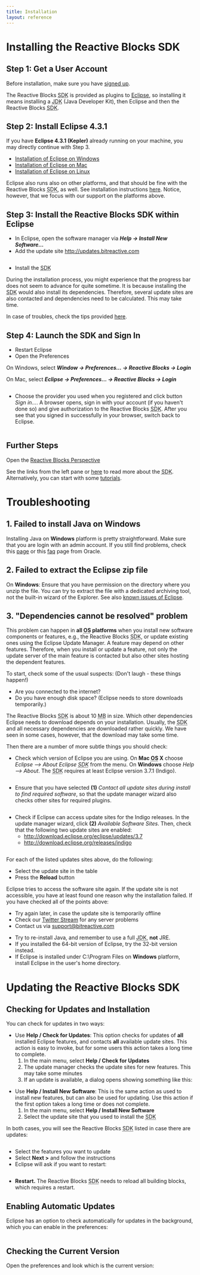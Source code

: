 ```yaml
---
title: Installation
layout: reference
---
```


<h1><a name="installing_the_reactive_blocks_sdk" id="installing_the_reactive_blocks_sdk">Installing the Reactive Blocks SDK</a></h1>
<div class="level1">

</div>
<!-- SECTION "Installing the Reactive Blocks SDK" [1-50] -->
<h2><a name="step_1get_a_user_account" id="step_1get_a_user_account">Step 1: Get a User Account</a></h2>
<div class="level2">

<p>

Before installation, make sure you have <a href="http://blocks.bitreactive.com/login/signup.html" class="urlextern" title="http://blocks.bitreactive.com/login/signup.html"  rel="nofollow">signed up</a>.
</p>

<p>
The Reactive Blocks <acronym title="Software Development Kit">SDK</acronym> is provided as plugins to <a href="http://www.eclipse.org/" class="urlextern" title="http://www.eclipse.org/"  rel="nofollow">Eclipse</a>, so installing it means installing a <acronym title="Java Development Kit">JDK</acronym> (Java Developer Kit), then Eclipse and then the Reactive Blocks <acronym title="Software Development Kit">SDK</acronym>.
</p>

</div>
<!-- SECTION "Step 1: Get a User Account" [51-391] -->
<h2><a name="step_2install_eclipse_431" id="step_2install_eclipse_431">Step 2: Install Eclipse 4.3.1</a></h2>
<div class="level2">

<p>

If you have <strong>Eclipse 4.3.1 (Kepler)</strong> already running on your machine, you may directly continue with Step 3.

</p>
<ul>
<li class="level1"><div class="li"> <a href="/install_sdk_win" class="wikilink1" title="install_sdk_win">Installation of Eclipse on Windows</a></div>
</li>
<li class="level2"><div class="li"> <a href="/install_sdk_mac" class="wikilink1" title="install_sdk_mac">Installation of Eclipse on Mac</a></div>
</li>
<li class="level2"><div class="li"> <a href="/install_sdk_linux" class="wikilink1" title="install_sdk_linux">Installation of Eclipse on Linux</a></div>
</li>
</ul>

<p>

Eclipse also runs also on other platforms, and that should be fine with the Reactive Blocks <acronym title="Software Development Kit">SDK</acronym>, as well. See  installation instructions <a href="http://wiki.eclipse.org/Eclipse/Installation" class="urlextern" title="http://wiki.eclipse.org/Eclipse/Installation"  rel="nofollow">here</a>. Notice, however, that we focus with our support on the platforms above.
</p>

</div>
<!-- SECTION "Step 2: Install Eclipse 4.3.1" [392-991] -->
<h2><a name="step_3install_the_reactive_blocks_sdk_within_eclipse" id="step_3install_the_reactive_blocks_sdk_within_eclipse">Step 3: Install the Reactive Blocks SDK within Eclipse</a></h2>
<div class="level2">
<ul>
<li class="level1"><div class="li"> In Eclipse, open the software manager via <em><strong>Help → Install New Software…</strong></em></div>
</li>
<li class="level2"><div class="li"> Add the update site <a href="http://updates.bitreactive.com" class="urlextern" title="http://updates.bitreactive.com"  rel="nofollow">http://updates.bitreactive.com</a></div>
</li>
</ul>

<p>

<a href="/_detail/install_arctis.png?id=install_arctis" class="media" title="install_arctis.png"><img src="/_media/install_arctis.png" class="media" alt="" /></a>

</p>
<ul>
<li class="level1"><div class="li"> Install the <acronym title="Software Development Kit">SDK</acronym></div>
</li>
</ul>

<p>

During the installation process, you might experience that the progress bar does not seem to advance for quite sometime. It is because installing the <acronym title="Software Development Kit">SDK</acronym> would also install its dependencies. Therefore, several update sites are also contacted and dependencies need to be calculated. This may take time.
</p>

<p>
In case of troubles, check the tips provided <a href="http://reference.bitreactive.com/troubleshoot-install" class="urlextern" title="http://reference.bitreactive.com/troubleshoot-install"  rel="nofollow">here</a>.
</p>

</div>
<!-- SECTION "Step 3: Install the Reactive Blocks SDK within Eclipse" [992-1671] -->
<h2><a name="step_4launch_the_sdk_and_sign_in" id="step_4launch_the_sdk_and_sign_in">Step 4: Launch the SDK and Sign In</a></h2>
<div class="level2">
<ul>
<li class="level1"><div class="li"> Restart Eclipse</div>
</li>
<li class="level2"><div class="li"> Open the Preferences </div>
</li>
</ul>

<p>
On Windows, select <em><strong>Window → Preferences… → Reactive Blocks → Login</strong></em><br/>

On Mac, select <em><strong>Eclipse → Preferences… → Reactive Blocks → Login</strong></em>
</p>

<p>
<a href="/_detail/pref-page-login.jpg?id=install_arctis" class="media" title="pref-page-login.jpg"><img src="/_media/pref-page-login.jpg" class="media" alt="" /></a>

</p>
<ul>
<li class="level1"><div class="li"> Choose the provider you used when you registered and click button <em>Sign in...</em>. A browser opens, sign in with your account (if you haven&#039;t done so) and give authorization to the Reactive Blocks <acronym title="Software Development Kit">SDK</acronym>. After you see that you signed in successfully in your browser, switch back to Eclipse. </div>
</li>
</ul>

<p>

<a href="/_detail/doc/logged-in2.jpg?id=install_arctis" class="media" title="doc:logged-in2.jpg"><img src="/_media/doc/logged-in2.jpg" class="media" alt="" /></a>
</p>

</div>
<!-- SECTION "Step 4: Launch the SDK and Sign In" [1672-2278] -->
<h2><a name="further_steps" id="further_steps">Further Steps</a></h2>
<div class="level2">

<p>

Open the <a href="/doc/the_arctis_perspective" class="wikilink1" title="doc:the_arctis_perspective">Reactive Blocks Perspective</a>
</p>

<p>
See the links from the left pane or <a href="http://reference.bitreactive.com/" class="urlextern" title="http://reference.bitreactive.com/"  rel="nofollow">here</a> to read more about the <acronym title="Software Development Kit">SDK</acronym>. Alternatively, you can start with some <a href="http://bitreactive.com/developer/tutorials" class="urlextern" title="http://bitreactive.com/developer/tutorials"  rel="nofollow">tutorials</a>.

</p>

</div>
<!-- SECTION "Further Steps" [2279-] -->

<h1><a name="troubleshooting" id="troubleshooting">Troubleshooting</a></h1>
<div class="level1">

</div>
<!-- SECTION "Troubleshooting" [1-31] -->
<h2><a name="failed_to_install_java_on_windows" id="failed_to_install_java_on_windows">1. Failed to install Java on Windows</a></h2>
<div class="level2">

<p>
Installing Java on <strong>Windows</strong> platform is pretty straightforward. Make sure that you are login with an admin account. If you still find problems, check this <a href="http://docs.oracle.com/javase/7/docs/webnotes/install/windows/jdk-installation-windows.html" class="urlextern" title="http://docs.oracle.com/javase/7/docs/webnotes/install/windows/jdk-installation-windows.html"  rel="nofollow">page</a> or this <a href="http://docs.oracle.com/javase/7/docs/webnotes/install/windows/windows-online-installation-java-update-faq.html" class="urlextern" title="http://docs.oracle.com/javase/7/docs/webnotes/install/windows/windows-online-installation-java-update-faq.html"  rel="nofollow">faq</a> page from Oracle.
</p>

</div>
<!-- SECTION "1. Failed to install Java on Windows" [32-485] -->
<h2><a name="failed_to_extract_the_eclipse_zip_file" id="failed_to_extract_the_eclipse_zip_file">2. Failed to extract the Eclipse zip file</a></h2>
<div class="level2">

<p>
On <strong>Windows</strong>: Ensure that you have permission on the directory where you unzip the file. You can try to extract the file with a dedicated archiving tool, not the built-in wizard of the Explorer. See also <a href="http://wiki.eclipse.org/SDK_Known_Issues" class="urlextern" title="http://wiki.eclipse.org/SDK_Known_Issues"  rel="nofollow">known issues of Eclipse</a>.
</p>

</div>
<!-- SECTION "2. Failed to extract the Eclipse zip file" [486-816] -->
<h2><a name="dependencies_cannot_be_resolved_problem" id="dependencies_cannot_be_resolved_problem">3. &quot;Dependencies cannot be resolved&quot; problem</a></h2>
<div class="level2">

<p>
This problem can happen in <strong>all <acronym title="Operating System">OS</acronym> platforms</strong> when you install new software components or features, e.g., the Reactive Blocks <acronym title="Software Development Kit">SDK</acronym>, or update existing ones using the Eclipse Update Manager. A feature may depend on other features. Therefore, when you install or update a feature, not only the update server of the main feature is contacted but also other sites hosting the dependent features.
</p>

<p>
To start, check some of the usual suspects: (Don&#039;t laugh - these things happen!)
</p>
<ul>
<li class="level1"><div class="li"> Are you connected to the internet?</div>
</li>
<li class="level2"><div class="li"> Do you have enough disk space? (Eclipse needs to store downloads temporarily.)</div>
</li>
</ul>

<p>
The Reactive Blocks <acronym title="Software Development Kit">SDK</acronym> is about 10 <acronym title="Megabyte">MB</acronym> in size. Which other dependencies Eclipse needs to download depends on your installation. Usually, the <acronym title="Software Development Kit">SDK</acronym> and all necessary dependencies are downloaded rather quickly. We have seen in some cases, however, that the download may take some time. 
</p>

<p>
Then there are a number of more subtle things you should check:
</p>
<ul>
<li class="level1"><div class="li"> Check which version of Eclipse you are using. On <strong>Mac <acronym title="Operating System">OS</acronym> X</strong> choose <em>Eclipse –&gt; About Eclipse <acronym title="Software Development Kit">SDK</acronym></em> from the menu. On <strong>Windows</strong> choose <em>Help –&gt; About</em>. The <acronym title="Software Development Kit">SDK</acronym> requires at least Eclipse version 3.7.1 (Indigo).</div>
</li>
</ul>

<p>

<a href="/_detail/eclipse-version.jpg?id=troubleshoot-install" class="media" title="eclipse-version.jpg"><img src="/_media/eclipse-version.jpg" class="media" alt="" /></a>

</p>
<ul>
<li class="level1"><div class="li"> Ensure that you have selected <strong>(1)</strong> <em>Contact all update sites during install to find required software</em>, so that the update manager wizard also checks other sites for required plugins.</div>
</li>
</ul>

<p>

 <a href="/_detail/contact-update-site3.jpg?id=troubleshoot-install" class="media" title="contact-update-site3.jpg"><img src="/_media/contact-update-site3.jpg" class="media" alt="" /></a>

</p>
<ul>
<li class="level1"><div class="li"> Check if Eclipse can access update sites for the Indigo releases. In the update manager wizard, click <strong>(2)</strong> <em>Available Software Sites</em>. Then, check that the following two update sites are enabled:</div>
<ul>
<li class="level4"><div class="li"> <a href="http://download.eclipse.org/eclipse/updates/3.7" class="urlextern" title="http://download.eclipse.org/eclipse/updates/3.7"  rel="nofollow">http://download.eclipse.org/eclipse/updates/3.7</a></div>
</li>
<li class="level4"><div class="li"> <a href="http://download.eclipse.org/releases/indigo" class="urlextern" title="http://download.eclipse.org/releases/indigo"  rel="nofollow">http://download.eclipse.org/releases/indigo</a> </div>
</li>
</ul>
</li>
</ul>

<p>

<a href="/_detail/preferences.png?id=troubleshoot-install" class="media" title="preferences.png"><img src="/_media/preferences.png" class="media" alt="" /></a>
</p>

<p>
For each of the listed updates sites above, do the following:
</p>
<ul>
<li class="level1"><div class="li"> Select the update site in the table</div>
</li>
<li class="level1"><div class="li"> Press the <strong>Reload</strong> button </div>
</li>
</ul>

<p>
Eclipse tries to access the software site again. If the update site is not accessible, you have at least found one reason why the installation failed. If you have checked all of the points above:
</p>
<ul>
<li class="level1"><div class="li"> Try again later, in case the update site is temporarily offline</div>
</li>
<li class="level1"><div class="li"> Check our <a href="http://twitter.com/#!/arctis" class="urlextern" title="http://twitter.com/#!/arctis"  rel="nofollow">Twitter Stream</a> for any server problems</div>
</li>
<li class="level1"><div class="li"> Contact us via <a href="mailto:&#x73;&#x75;&#x70;&#x70;&#x6f;&#x72;&#x74;&#x40;&#x62;&#x69;&#x74;&#x72;&#x65;&#x61;&#x63;&#x74;&#x69;&#x76;&#x65;&#x2e;&#x63;&#x6f;&#x6d;" class="mail JSnocheck" title="&#x73;&#x75;&#x70;&#x70;&#x6f;&#x72;&#x74;&#x40;&#x62;&#x69;&#x74;&#x72;&#x65;&#x61;&#x63;&#x74;&#x69;&#x76;&#x65;&#x2e;&#x63;&#x6f;&#x6d;">&#x73;&#x75;&#x70;&#x70;&#x6f;&#x72;&#x74;&#x40;&#x62;&#x69;&#x74;&#x72;&#x65;&#x61;&#x63;&#x74;&#x69;&#x76;&#x65;&#x2e;&#x63;&#x6f;&#x6d;</a></div>
</li>
</ul>
<ul>
<li class="level1"><div class="li"> Try to re-install Java, and remember to use a full <acronym title="Java Development Kit">JDK</acronym>, <strong>not</strong> JRE.</div>
</li>
<li class="level1"><div class="li"> If you installed the 64-bit version of Eclipse, try the 32-bit version instead.</div>
</li>
<li class="level1"><div class="li"> If Eclipse is installed under C:\Program Files on <strong>Windows</strong> platform, install Eclipse in the user&#039;s home directory.</div>
</li>
</ul>

</div>
<!-- SECTION "3. Dependencies cannot be resolved problem" [817-] -->




<h1><a name="updating_the_reactive_blocks_sdk" id="updating_the_reactive_blocks_sdk">Updating the Reactive Blocks SDK</a></h1>
<div class="level1">

</div>
<!-- SECTION "Updating the Reactive Blocks SDK" [1-49] -->
<h2><a name="checking_for_updates_and_installation" id="checking_for_updates_and_installation">Checking for Updates and Installation</a></h2>
<div class="level2">

<p>

You can check for updates in two ways:
</p>
<ul>
<li class="level1"><div class="li"> Use <strong>Help / Check for Updates</strong>: This option checks for updates of <strong>all</strong> installed Eclipse features, and contacts <strong>all</strong> available update sites. This action is easy to invoke, but for some users this action takes a long time to complete.</div>
<ol>
<li class="level2"><div class="li"> In the main menu, select <strong>Help / Check for Updates</strong> </div>
</li>
<li class="level2"><div class="li"> The update manager checks the update sites for new features. This may take some minutes</div>
</li>
<li class="level2"><div class="li"> If an update is available, a dialog opens showing something like this:</div>
</li>
</ol>
</li>
</ul>
<ul>
<li class="level1"><div class="li"> Use <strong>Help / Install New Software</strong>: This is the same action as used to install new features, but can also be used for updating. Use this action if the first option takes a long time or does not complete.</div>
<ol>
<li class="level2"><div class="li"> In the main menu, select <strong>Help / Install New Software</strong></div>
</li>
<li class="level2"><div class="li"> Select the update site that you used to install the <acronym title="Software Development Kit">SDK</acronym></div>
</li>
</ol>
</li>
</ul>

<p>

In both cases, you will see the Reactive Blocks <acronym title="Software Development Kit">SDK</acronym> listed in case there are updates:
</p>

<p>
<a href="/_detail/doc/available-updates.jpg?id=doc%3Aupdate_arctis" class="media" title="doc:available-updates.jpg"><img src="/_media/doc/available-updates.jpg" class="media" alt="" /></a>

</p>
<ul>
<li class="level1"><div class="li"> Select the features you want to update</div>
</li>
<li class="level1"><div class="li"> Select <strong>Next &gt;</strong> and follow the instructions</div>
</li>
<li class="level1"><div class="li"> Eclipse will ask if you want to restart:</div>
</li>
</ul>

<p>

<a href="/_detail/doc/restart.png?id=doc%3Aupdate_arctis" class="media" title="doc:restart.png"><img src="/_media/doc/restart.png" class="media" alt="" /></a>

</p>
<ul>
<li class="level1"><div class="li"> <strong>Restart.</strong> The Reactive Blocks <acronym title="Software Development Kit">SDK</acronym> needs to reload all building blocks, which requires a restart.</div>
</li>
</ul>

</div>
<!-- SECTION "Checking for Updates and Installation" [50-1341] -->
<h2><a name="enabling_automatic_updates" id="enabling_automatic_updates">Enabling Automatic Updates</a></h2>
<div class="level2">

<p>
Eclipse has an option to check automatically for updates in the background, which you can enable in the preferences:
</p>

<p>
<a href="/_detail/doc/automatic-updates.jpg?id=doc%3Aupdate_arctis" class="media" title="doc:automatic-updates.jpg"><img src="/_media/doc/automatic-updates.jpg" class="media" alt="" /></a>
</p>

</div>
<!-- SECTION "Enabling Automatic Updates" [1342-1532] -->
<h2><a name="checking_the_current_version" id="checking_the_current_version">Checking the Current Version</a></h2>
<div class="level2">

<p>

Open the preferences and look which is the current version:
</p>

<p>
<a href="/_detail/doc/check-version.jpg?id=doc%3Aupdate_arctis" class="media" title="doc:check-version.jpg"><img src="/_media/doc/check-version.jpg" class="media" alt="" /></a>

</p>

</div>
<!-- SECTION "Checking the Current Version" [1533-] -->